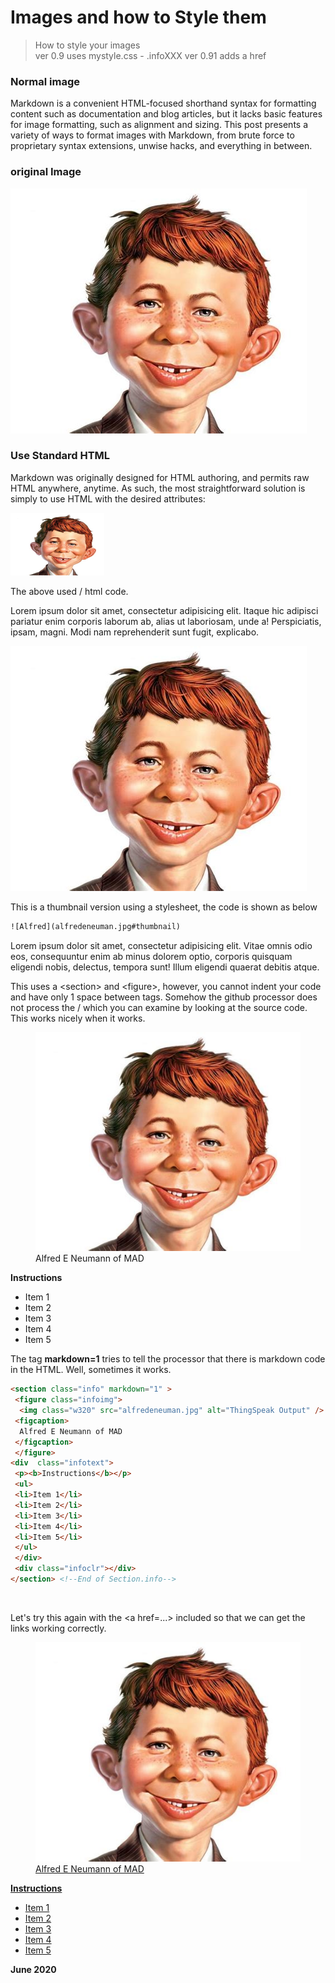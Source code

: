 <link rel="stylesheet" type="text/css" href="mystyle.css" />

# Images and how to Style them

> How to style your images   
> ver 0.9 uses mystyle.css - .infoXXX
> ver 0.91 adds a href


### Normal image

Markdown is a convenient HTML-focused shorthand syntax for formatting content such as documentation and blog articles, but it lacks basic features for image formatting, such as alignment and sizing. This post presents a variety of ways to format images with Markdown, from brute force to proprietary syntax extensions, unwise hacks, and everything in between.

### original Image

![Alfred E Neumann](alfredeneuman.jpg "Alfred E Neumann")


###  Use Standard HTML

Markdown was originally designed for HTML authoring, and permits raw HTML anywhere, anytime. As such, the most straightforward solution is simply to use HTML with the desired attributes:

<img src="alfredeneuman.jpg" alt="alfred"
    title="Alfred E Neuman" width="150" height="100" />

The above used /<img/> html code.

Lorem ipsum dolor sit amet, consectetur adipisicing elit. Itaque hic adipisci pariatur enim corporis laborum ab, alias ut laboriosam, unde a! Perspiciatis, ipsam, magni. Modi nam reprehenderit sunt fugit, explicabo.

![Alfred](alfredeneuman.jpg#thumbnail)

This is a thumbnail version using a stylesheet, the code is shown as below

```html
![Alfred](alfredeneuman.jpg#thumbnail)
```

Lorem ipsum dolor sit amet, consectetur adipisicing elit. Vitae omnis odio eos, consequuntur enim ab minus dolorem optio, corporis quisquam eligendi nobis, delectus, tempora sunt! Illum eligendi quaerat debitis atque.

This uses a \<section\> and \<figure\>, however, you cannot indent your code and have only 1 space between tags.  Somehow the github processor does not process the /<a href.../> which you can examine by looking at the source code.  This works nicely when it works.

<section class="info" markdown="1" >
 <figure class="infoimg">
  <img class="w320" src="alfredeneuman.jpg" alt="ThingSpeak Output" />
 <figcaption>
  Alfred E Neumann of MAD
 </figcaption>
 </figure>
<div  class="infotext">
 <p><b>Instructions</b></p>
 <ul>
 <li>Item 1</li>
 <li>Item 2</li>
 <li>Item 3</li>
 <li>Item 4</li>
 <li>Item 5</li>
 </ul>
 </div>
 <div class="infoclr"></div>
</section> <!--End of Section.info-->

The tag **markdown=1** tries to tell the processor that there is markdown code in the HTML.  Well, sometimes it works.

```html
<section class="info" markdown="1" >
 <figure class="infoimg">
  <img class="w320" src="alfredeneuman.jpg" alt="ThingSpeak Output" />
 <figcaption>
  Alfred E Neumann of MAD
 </figcaption>
 </figure>
<div  class="infotext">
 <p><b>Instructions</b></p>
 <ul>
 <li>Item 1</li>
 <li>Item 2</li>
 <li>Item 3</li>
 <li>Item 4</li>
 <li>Item 5</li>
 </ul>
 </div>
 <div class="infoclr"></div>
</section> <!--End of Section.info-->
```

&nbsp;

Let's try this again with the \<a href=...\> included so that we can get the links working correctly.

<section class="info" markdown="1" ><a href="alfredeneuman.jpg" target="_blank"><figure class="infoimg">
  <img class="w320" src="alfredeneuman.jpg" alt="ThingSpeak Output" />
 <figcaption>
  Alfred E Neumann of MAD
 </figcaption>
 </figure>
<div  class="infotext">
 <p><b>Instructions</b></p>
 <ul>
 <li>Item 1</li>
 <li>Item 2</li>
 <li>Item 3</li>
 <li>Item 4</li>
 <li>Item 5</li>
 </ul>
 </div>
 <div class="infoclr"></div></a>
</section> <!--End of Section.info-->




**June 2020**
